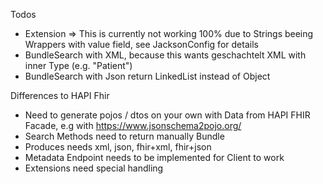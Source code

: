 Todos
- Extension
=> This is currently not working 100% due to Strings beeing Wrappers with value field, see JacksonConfig for details
- BundleSearch with XML, because this wants geschachtelt XML with inner Type (e.g. "Patient") 
- BundleSearch with Json return LinkedList instead of Object

Differences to HAPI Fhir
- Need to generate pojos / dtos on your own with Data from HAPI FHIR Facade, e.g with https://www.jsonschema2pojo.org/
- Search Methods need to return manually Bundle
- Produces needs xml, json, fhir+xml, fhir+json
- Metadata Endpoint needs to be implemented for Client to work
- Extensions need special handling